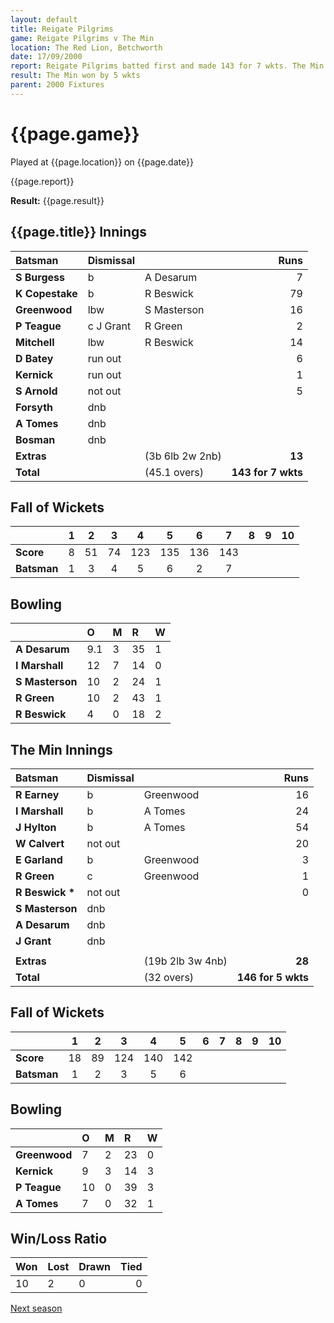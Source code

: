 ```yaml
---
layout: default
title: Reigate Pilgrims
game: Reigate Pilgrims v The Min
location: The Red Lion, Betchworth
date: 17/09/2000
report: Reigate Pilgrims batted first and made 143 for 7 wkts. The Min replied with 146 for 5 wkts
result: The Min won by 5 wkts
parent: 2000 Fixtures
---
```


# {{page.game}}

Played at {{page.location}} on {{page.date}}

{{page.report}}

**Result:** {{page.result}}


## {{page.title}} Innings

| Batsman | Dismissal |  | Runs |
|:---|:---|---|---:|
| **S Burgess** | b | A Desarum | 7 |
| **K Copestake** | b | R Beswick | 79 |
| **Greenwood** | lbw | S Masterson | 16 |
| **P Teague** | c J Grant | R Green | 2 |
| **Mitchell** | lbw | R Beswick | 14 |
| **D Batey** | run out |   | 6 |
| **Kernick** | run out |  | 1 |
| **S Arnold** | not out |  | 5 |
| **Forsyth** | dnb |  |  |
| **A Tomes** | dnb |  |  |
| **Bosman** | dnb |  |  |
| **Extras** | | (3b 6lb 2w 2nb) | **13** |
| **Total** | | (45.1 overs) | ****143 for 7 wkts**** |

## Fall of Wickets

| | 1 | 2 | 3 | 4 | 5 | 6 | 7 | 8 | 9 | 10 |
|---|:---:|:---:|:---:|:---:|:---:|:---:|:---:|:---:|:---:|:---:|
| **Score** | 8 | 51 | 74 | 123 | 135 | 136 | 143 |  |  |  |
| **Batsman** | 1 | 3 | 4 | 5 | 6 | 2 | 7 |  |  |  |

## Bowling

| | O | M | R | W |
|---|:---|:---|:---|:---|
| **A Desarum** | 9.1 | 3 | 35 | 1 |
| **I Marshall** | 12 | 7 | 14 | 0 |
| **S Masterson** | 10 | 2 | 24 | 1 |
| **R Green** | 10 | 2 | 43 | 1 |
| **R Beswick** | 4 | 0 | 18 | 2 |

## The Min Innings

| Batsman | Dismissal |  | Runs |
|:---|:---|---|---:|
| **R Earney** | b | Greenwood | 16 |
| **I Marshall** | b | A Tomes | 24 |
| **J Hylton** | b | A Tomes | 54 |
| **W Calvert** | not out |  | 20 |
| **E Garland** | b | Greenwood | 3 |
| **R Green** | c | Greenwood | 1 |
| **R Beswick &#42;** | not out |  | 0 |
| **S Masterson** | dnb |  |  |
| **A Desarum** | dnb |  |  |
| **J Grant** | dnb |  |  |
|  |  |  |  |
| **Extras** | | (19b 2lb 3w 4nb) | **28** |
| **Total** | | (32 overs) | ****146 for 5 wkts**** |

## Fall of Wickets

| | 1 | 2 | 3 | 4 | 5 | 6 | 7 | 8 | 9 | 10 |
|---|:---:|:---:|:---:|:---:|:---:|:---:|:---:|:---:|:---:|:---:|
| **Score** | 18 | 89 | 124 | 140 | 142 |  |  |  |  |  |
| **Batsman** | 1 | 2 | 3 | 5 | 6 |  |  |  |  |  |

## Bowling

| | O | M | R | W |
|---|:---|:---|:---|:---|
| **Greenwood** | 7 | 2 | 23 | 0 |
| **Kernick** | 9 | 3 | 14 | 3 |
| **P Teague** | 10 | 0 | 39 | 3 |
| **A Tomes** | 7 | 0 | 32 | 1 |

## Win/Loss Ratio

| Won | Lost | Drawn | Tied |
|:---|:---|:---|---:|
| 10 | 2 | 0 | 0 |

[Next season](../2001)